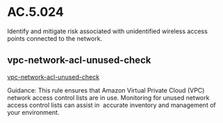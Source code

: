 # AC.5.024
Identify and mitigate risk associated with unidentified wireless access points connected to the network.

##  vpc-network-acl-unused-check
[vpc-network-acl-unused-check](https://docs.aws.amazon.com/config/latest/developerguide/vpc-network-acl-unused-check.html)

Guidance:
This rule ensures that Amazon Virtual Private Cloud (VPC) network access control lists are in use. Monitoring for unused network access control lists can assist in  accurate inventory and management of your environment.
